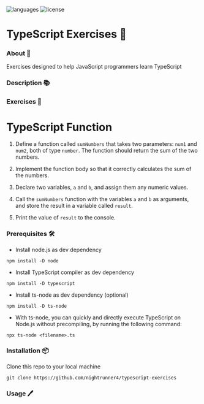 ![languages](https://img.shields.io/badge/languages-ts,_html,_css-blue)
![license](https://img.shields.io/badge/license-MIT-blue)

# TypeScript Exercises 🔬

### About 📖

Exercises designed to help JavaScript programmers learn TypeScript

### Description 📚

### Exercises 🥵

# TypeScript Function

1. Define a function called `sumNumbers` that takes two parameters: `num1` and `num2`, both of type `number`.
   The function should return the sum of the two numbers.

2. Implement the function body so that it correctly calculates the sum of the numbers.

3. Declare two variables, `a` and `b`, and assign them any numeric values.

4. Call the `sumNumbers` function with the variables `a` and `b` as arguments,
   and store the result in a variable called `result`.

5. Print the value of `result` to the console.

### Prerequisites 🛠️

- Install node.js as dev dependency

`npm install -D node`

- Install TypeScript compiler as dev dependency

`npm install -D typescript`

- Install ts-node as dev dependency (optional)

`npm install -D ts-node`

- With ts-node, you can quickly and directly execute TypeScript on Node.js without precompiling, by running the following command:

`npx ts-node <filename>.ts`

### Installation 📦

Clone this repo to your local machine

`git clone https://github.com/nightrunner4/typescript-exercises`

### Usage 🖊️
